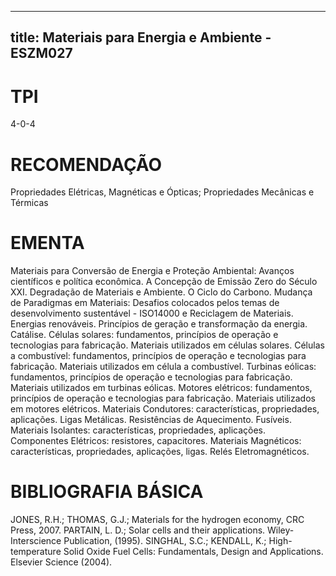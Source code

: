 
---
title: Materiais para Energia e Ambiente - ESZM027 
---

# TPI

4-0-4

# RECOMENDAÇÃO

Propriedades Elétricas, Magnéticas e Ópticas; Propriedades Mecânicas e Térmicas

# EMENTA

Materiais para Conversão de Energia e Proteção Ambiental: Avanços científicos e política econômica. A Concepção de Emissão Zero do Século XXI. Degradação de Materiais e Ambiente. O Ciclo do Carbono. Mudança de Paradigmas em Materiais: Desafios colocados pelos temas de desenvolvimento sustentável - ISO14000 e Reciclagem de Materiais. Energias renováveis. Princípios de geração e transformação da energia. Catálise. Células solares: fundamentos, princípios de operação e tecnologias para fabricação. Materiais utilizados em células solares. Células a combustível: fundamentos, princípios de operação e tecnologias para fabricação. Materiais utilizados em célula a combustível. Turbinas eólicas: fundamentos, princípios de operação e tecnologias para fabricação. Materiais utilizados em turbinas eólicas. Motores elétricos: fundamentos, princípios de operação e tecnologias para fabricação. Materiais utilizados em motores elétricos. Materiais Condutores: características, propriedades, aplicações. Ligas Metálicas. Resistências de Aquecimento. Fusíveis. Materiais Isolantes: características, propriedades, aplicações. Componentes Elétricos: resistores, capacitores. Materiais Magnéticos: características, propriedades, aplicações, ligas. Relés Eletromagnéticos.

# BIBLIOGRAFIA BÁSICA

JONES, R.H.; THOMAS, G.J.; Materials for the hydrogen economy, CRC Press, 2007.
PARTAIN, L. D.; Solar cells and their applications. Wiley-Interscience Publication, (1995).
SINGHAL, S.C.; KENDALL, K.; High-temperature Solid Oxide Fuel Cells: Fundamentals, Design and Applications. Elsevier Science (2004).
        